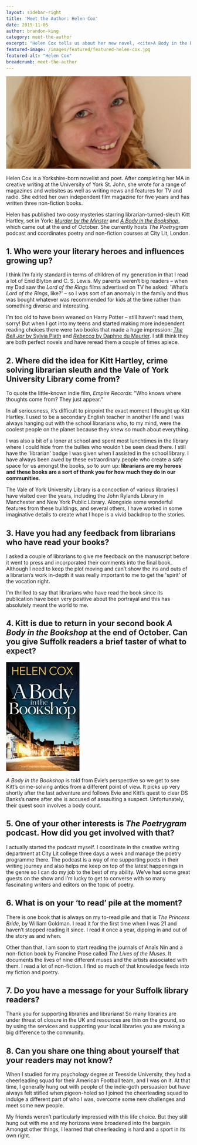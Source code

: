 ```yaml
---
layout: sidebar-right
title: 'Meet the Author: Helen Cox'
date: 2019-11-05
author: brandon-king
category: meet-the-author
excerpt: "Helen Cox tells us about her new novel, <cite>A Body in the Bookshop</cite>, and how her love of libraries and librarians inspired her to create amateur detective Kitt Hartley."
featured-image: /images/featured/featured-helen-cox.jpg
featured-alt: "Helen Cox"
breadcrumb: meet-the-author
---
```


![Helen Cox](/images/featured/featured-helen-cox.jpg)

Helen Cox is a Yorkshire-born novelist and poet. After completing her MA in creative writing at the University of York St. John, she wrote for a range of magazines and websites as well as writing news and features for TV and radio. She edited her own independent film magazine for five years and has written three non-fiction books.

Helen has published two cosy mysteries starring librarian-turned-sleuth Kitt Hartley, set in York: [<cite>Murder by the Minster</cite>](https://suffolk.spydus.co.uk/cgi-bin/spydus.exe/ENQ/OPAC/BIBENQ?BRN=2632982) and [<cite>A Body in the Bookshop</cite>](https://suffolk.spydus.co.uk/cgi-bin/spydus.exe/ENQ/OPAC/BIBENQ?BRN=2632983), which came out at the end of October. She currently hosts <cite>The Poetrygram</cite> podcast and coordinates poetry and non-fiction courses at City Lit, London.

## 1. Who were your literary heroes and influences growing up?

I think I’m fairly standard in terms of children of my generation in that I read a lot of Enid Blyton and C. S. Lewis. My parents weren’t big readers – when my Dad saw the <cite>Lord of the Rings</cite> films advertised on TV he asked: 'What’s <cite>Lord of the Rings</cite>, like?' – so I was sort of an anomaly in the family and thus was bought whatever was recommended for kids at the time rather than something diverse and interesting.

I’m too old to have been weaned on Harry Potter – still haven’t read them, sorry! But when I got into my teens and started making more independent reading choices there were two books that made a huge impression: [<cite>The Bell Jar</cite> by Sylvia Plath](https://suffolk.spydus.co.uk/cgi-bin/spydus.exe/ENQ/OPAC/BIBENQ?BRN=1296492) and [<cite>Rebecca</cite> by Daphne du Maurier](https://suffolk.spydus.co.uk/cgi-bin/spydus.exe/ENQ/OPAC/BIBENQ?BRN=2331915). I still think they are both perfect novels and have reread them a couple of times apiece.

## 2. Where did the idea for Kitt Hartley, crime solving librarian sleuth and the Vale of York University Library come from?

To quote the little-known indie film, <cite>Empire Records</cite>: "Who knows where thoughts come from? They just appear."

In all seriousness, it’s difficult to pinpoint the exact moment I thought up Kitt Hartley. I used to be a secondary English teacher in another life and I was always hanging out with the school librarians who, to my mind, were the coolest people on the planet because they knew so much about everything.

I was also a bit of a loner at school and spent most lunchtimes in the library where I could hide from the bullies who wouldn’t be seen dead there. I still have the 'librarian' badge I was given when I assisted in the school library. I have always been awed by these extraordinary people who create a safe space for us amongst the books, so to sum up: **librarians are my heroes and these books are a sort of thank you for how much they do in our communities**.

The Vale of York University Library is a concoction of various libraries I have visited over the years, including the John Rylands Library in Manchester and New York Public Library. Alongside some wonderful features from these buildings, and several others, I have worked in some imaginative details to create what I hope is a vivid backdrop to the stories.

## 3. Have you had any feedback from librarians who have read your books?

I asked a couple of librarians to give me feedback on the manuscript before it went to press and incorporated their comments into the final book. Although I need to keep the plot moving and can’t show the ins and outs of a librarian’s work in-depth it was really important to me to get the 'spirit' of the vocation right.

I’m thrilled to say that librarians who have read the book since its publication have been very positive about the portrayal and this has absolutely meant the world to me.

## 4. Kitt is due to return in your second book <cite>A Body in the Bookshop</cite> at the end of October. Can you give Suffolk readers a brief taster of what to expect?

<img src="/images/featured/featured-a-body-in-the-bookshop-200.jpg" alt="A Body in the Bookshop" class="mw-40 {% include /c/img-float-right.html %}" />

<cite>A Body in the Bookshop</cite> is told from Evie’s perspective so we get to see Kitt’s crime-solving antics from a different point of view. It picks up very shortly after the last adventure and follows Evie and Kitt’s quest to clear DS Banks’s name after she is accused of assaulting a suspect. Unfortunately, their quest soon involves a body count.

## 5. One of your other interests is <cite>The Poetrygram</cite> podcast. How did you get involved with that?

I actually started the podcast myself. I coordinate in the creative writing department at City Lit college three days a week and manage the poetry programme there. The podcast is a way of me supporting poets in their writing journey and also helps me keep on top of the latest happenings in the genre so I can do my job to the best of my ability. We’ve had some great guests on the show and I’m lucky to get to converse with so many fascinating writers and editors on the topic of poetry.

## 6. What is on your ‘to read’ pile at the moment?

There is one book that is always on my to-read pile and that is <cite>The Princess Bride</cite>, by William Goldman. I read it for the first time when I was 21 and haven’t stopped reading it since. I read it once a year, dipping in and out of the story as and when.

Other than that, I am soon to start reading the journals of Anaïs Nin and a non-fiction book by Francine Prose called <cite>The Lives of the Muses</cite>. It documents the lives of nine different muses and the artists associated with them. I read a lot of non-fiction. I find so much of that knowledge feeds into my fiction and poetry.

## 7. Do you have a message for your Suffolk library readers?

Thank you for supporting libraries and librarians! So many libraries are under threat of closure in the UK and resources are thin on the ground, so by using the services and supporting your local libraries you are making a big difference to the community.

## 8. Can you share one thing about yourself that your readers may not know?

When I studied for my psychology degree at Teesside University, they had a cheerleading squad for their American Football team, and I was on it. At that time, I generally hung out with people of the indie-goth persuasion but have always felt stifled when pigeon-holed so I joined the cheerleading squad to indulge a different part of who I was, overcome some new challenges and meet some new people.

My friends weren’t particularly impressed with this life choice. But they still hung out with me and my horizons were broadened into the bargain. Amongst other things, I learned that cheerleading is hard and a sport in its own right.
